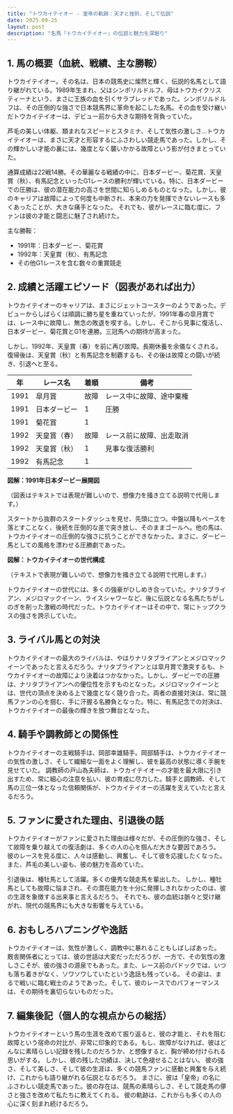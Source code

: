 ```yaml
---
title: "トウカイテイオー - 皇帝の軌跡：天才と挫折、そして伝説"
date: 2025-09-25
layout: post
description: "名馬『トウカイテイオー』の伝説と魅力を深堀り"
---
```


## 1. 馬の概要（血統、戦績、主な勝鞍）

トウカイテイオー。その名は、日本の競馬史に燦然と輝く、伝説的名馬として語り継がれている。1989年生まれ、父はシンボリルドルフ、母はトウカイクリスティーナという、まさに王族の血を引くサラブレッドであった。シンボリルドルフは、その圧倒的な強さで日本競馬界に革命を起こした名馬。その血を受け継いだトウカイテイオーは、デビュー前から大きな期待を背負っていた。

芦毛の美しい体躯、類まれなスピードとスタミナ、そして気性の激しさ…トウカイテイオーは、まさに天才と形容するにふさわしい競走馬であった。しかし、その輝かしい才能の裏には、幾度となく襲いかかる故障という影が付きまとっていた。

通算成績は22戦14勝。その華麗なる戦績の中に、日本ダービー、菊花賞、天皇賞（秋）、有馬記念といったG1レースの勝利が輝いている。特に、日本ダービーでの圧勝は、彼の潜在能力の高さを世間に知らしめるものとなった。しかし、彼のキャリアは故障によって何度も中断され、本来の力を発揮できないレースも多くあったことが、大きな痛手となった。  それでも、彼がレースに臨む度に、ファンは彼の才能と闘志に魅了され続けた。


主な勝鞍：

* 1991年：日本ダービー、菊花賞
* 1992年：天皇賞（秋）、有馬記念
* その他G1レースを含む数々の重賞競走


## 2. 成績と活躍エピソード（図表があれば出力）

トウカイテイオーのキャリアは、まさにジェットコースターのようであった。デビューからしばらくは順調に勝ち星を重ねていったが、1991年春の皐月賞では、レース中に故障し、無念の敗退を喫する。しかし、そこから見事に復活し、日本ダービー、菊花賞とG1を連勝。三冠馬への期待が高まった。

しかし、1992年、天皇賞（春）を前に再び故障。長期休養を余儀なくされる。復帰後は、天皇賞（秋）と有馬記念を制覇するも、その後は故障との闘いが続き、引退へと至る。

| 年 | レース名           | 着順 | 備考                                   |
|----|--------------------|-----|----------------------------------------|
| 1991 | 皐月賞             | 故障 | レース中に故障、途中棄権                |
| 1991 | 日本ダービー         | 1   | 圧勝                                   |
| 1991 | 菊花賞             | 1   |                                        |
| 1992 | 天皇賞（春）       | 故障 | レース前に故障、出走取消               |
| 1992 | 天皇賞（秋）       | 1   | 見事な復活勝利                         |
| 1992 | 有馬記念           | 1   |                                        |


**図解：1991年日本ダービー展開図**

（図表はテキストでは表現が難しいので、想像力を掻き立てる説明で代用します。）

スタートから抜群のスタートダッシュを見せ、先頭に立つ。中盤以降もペースを落とすことなく、後続を圧倒的な差で突き放し、そのままゴールへ。他の馬は、トウカイテイオーの圧倒的な強さに抗うことができなかった。まさに、ダービー馬としての風格を漂わせる圧勝劇であった。


**図解：トウカイテイオーの世代構成**

（テキストで表現が難しいので、想像力を掻き立てる説明で代用します。）

トウカイテイオーの世代には、多くの強豪がひしめき合っていた。ナリタブライアン、メジロマックイーン、ライスシャワーなど、後に伝説となる名馬たちがしのぎを削った激戦の時代だった。トウカイテイオーはその中で、常にトップクラスの強さを誇示していた。


## 3. ライバル馬との対決

トウカイテイオーの最大のライバルは、やはりナリタブライアンとメジロマックイーンであったと言えるだろう。ナリタブライアンとは皐月賞で激突するも、トウカイテイオーの故障により決着はつかなかった。しかし、ダービーでの圧勝は、ナリタブライアンへの優位性を示すものとなった。メジロマックイーンとは、世代の頂点を決める上で幾度となく競り合った。両者の直接対決は、常に競馬ファンの心を掴む、手に汗握る名勝負となった。特に、有馬記念での対決は、トウカイテイオーの最後の輝きを放つ舞台となった。


## 4. 騎手や調教師との関係性

トウカイテイオーの主戦騎手は、岡部幸雄騎手。岡部騎手は、トウカイテイオーの気性の激しさ、そして繊細な一面をよく理解し、彼を最高の状態に導く手腕を見せていた。  調教師の戸山為夫師は、トウカイテイオーの才能を最大限に引き出すため、常に細心の注意を払い、彼の育成に尽力した。騎手と調教師、そして馬の三位一体となった信頼関係が、トウカイテイオーの活躍を支えていたと言えるだろう。


## 5. ファンに愛された理由、引退後の話

トウカイテイオーがファンに愛された理由は様々だが、その圧倒的な強さ、そして故障を乗り越えての復活劇は、多くの人の心を掴んだ大きな要因であろう。  彼のレースを見る度に、人々は感動し、興奮し、そして彼を応援したくなった。  また、芦毛の美しい姿も、彼の魅力を高めていた。

引退後は、種牡馬として活躍。多くの優秀な競走馬を輩出した。  しかし、種牡馬としても故障に悩まされ、その潜在能力を十分に発揮しきれなかったのは、彼の生涯を象徴する出来事と言えるだろう。  それでも、彼の血統は脈々と受け継がれ、現代の競馬界にも大きな影響を与えている。


## 6. おもしろハプニングや逸話

トウカイテイオーは、気性が激しく、調教中に暴れることもしばしばあった。  厩舎関係者にとっては、彼の世話は大変だっただろうが、一方で、その気性の激しさこそが、彼の強さの源泉でもあった。また、レース前のパドックでは、いつも落ち着きがなく、ソワソワしていたという逸話も残っている。  その姿は、まるで戦いに臨む戦士のようであった。そして、彼のレースでのパフォーマンスは、その期待を裏切らないものだった。


## 7. 編集後記（個人的な視点からの総括）

トウカイテイオーという馬の生涯を改めて振り返ると、彼の才能と、それを阻む故障という宿命の対比が、非常に印象的である。もし、故障がなければ、彼はどんなに素晴らしい記録を残したのだろうか、と想像すると、胸が締め付けられる思いがする。  しかし、彼の残した功績は、決して色褪せることはない。  彼の強さ、そして美しさ、そして彼の生涯は、多くの競馬ファンに感動と興奮を与え続け、これからも語り継がれる伝説となるだろう。  まさに、彼は「皇帝」の名にふさわしい競走馬であった。彼の存在は、競馬の素晴らしさ、そして競走馬の儚さと強さを改めて私たちに教えてくれる。  彼の軌跡は、これからも多くの人の心に深く刻まれ続けるだろう。
